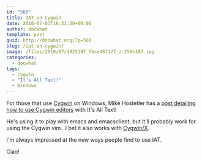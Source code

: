 ```yaml
---
id: "560"
title: IAT on Cygwin
date: 2010-07-03T16:21:30+00:00
author: docwhat
template: post
guid: http://docwhat.org/?p=560
slug: /iat-on-cygwin/
image: /files/2010/07/4925197_fbce48f177_z-250x187.jpg
categories:
  - docwhat
tags:
  - cygwin
  - "It's All Text!"
  - Windows
---
```


For those that use [Cygwin](http://www.cygwin.com/ 'Cygwin') on Windows, Mike
Hostetler has a
[post detailing how to use Cygwin editors](http://mike.hostetlerhome.com/2010/03/04/getting-its-all-text-to-play-with-cygwin/ "Getting It's All Text to play with Cygwin")
with It's All Text!

<!-- more -->

He's using it to play with emacs and emacsclient, but it'll probably work for
using the Cygwin vim.  I bet it also works with
[Cygwin/X](http://x.cygwin.com/ 'Cygwin/X').

I'm always impressed at the new ways people find to use IAT.

Ciao!
